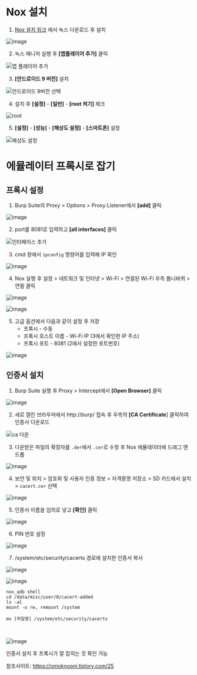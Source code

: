 # Nox 설치


1. [Nox 설치 링크](https://kr.bignox.com/)
에서 녹스 다운로드 후 설치

![image](https://user-images.githubusercontent.com/53963779/201028139-2dfca496-4dec-4aac-85e0-54740382b8e4.png)


2. 녹스 매니저 실행 후 **[앱플레이어 추가]** 클릭

![앱 플레이어 추가](https://user-images.githubusercontent.com/53963779/201034172-65182bc8-491e-46f4-ad19-a767af64bdc9.png)


3. **[안드로이드 9 버전]** 설치

![안드로이드 9버전 선택](https://user-images.githubusercontent.com/53963779/201034373-94c25ef9-4c55-45c2-9bf1-c4cb415daaff.png)


4. 설치 후 **[설정]** - **[일반]** - **[root 켜기]** 체크

![root](https://user-images.githubusercontent.com/53963779/201034723-bf4e4af8-5355-4f5e-9835-566e4d305c73.png)


5. **[설정]** - **[성능]** - **[해상도 설정]** - **[스마트폰]** 설정

![해상도 설정](https://user-images.githubusercontent.com/53963779/201034963-fdd22c70-b6ba-4ef1-b5b0-08153e24c64d.png)


 

 # 에뮬레이터 프록시로 잡기

## 프록시 설정

1. Burp Suite의 Proxy > Options > Proxy Listener에서 **[add]** 클릭

![image](https://user-images.githubusercontent.com/53963779/201246638-4b792014-9130-4c27-bc8c-19194795c0ef.png)

2. port를 8081로 입력하고 **[all interfaces]** 클릭

![인터페이스 추가](https://user-images.githubusercontent.com/53963779/201027646-8fbb70cf-21e5-4500-b801-f427bb0a1484.png)

3. cmd 창에서 `ipconfig` 명령어를 입력해 IP 확인

![image](https://user-images.githubusercontent.com/53963779/201247017-2f6c8d7e-160c-47dc-a66e-d4f630444140.png)


4. Nox 실행 후 설정 > 네트워크 및 인터넷 > Wi-Fi > 연결된 Wi-Fi 우측 톱니바퀴 > 연필 클릭

![image](https://user-images.githubusercontent.com/53963779/201247669-2a461634-876f-4ed9-82f4-0492f11ccfa3.png)

![image](https://user-images.githubusercontent.com/53963779/201247765-109202a3-33f5-42a0-ad0d-721398c815f4.png)



5. 고급 옵션에서 다음과 같이 설정 후 저장
    - 프록시 - 수동
    - 프록시 호스트 이름 - Wi-Fi IP (3에서 확인한 IP 주소)
    - 프록시 포트 - 8081 (2에서 설정한 포트번호)

![image](https://user-images.githubusercontent.com/53963779/201248218-4b61c266-bbfe-4767-8d64-a75bc6c54e45.png)



## 인증서 설치

1. Burp Suite 실행 후 Proxy > Intercept에서 **[Open Browser]** 클릭

![image](https://user-images.githubusercontent.com/53963779/201243801-db5d6c6d-712e-480e-bbe8-af1ad8a4435f.png)



2. 새로 열린 브라우저에서 http://burp/ 접속 후 우측의 **[CA Certificate**] 클릭하여 인증서 다운로드

 ![ca 다운](https://user-images.githubusercontent.com/53963779/201242986-2d3b841a-5756-41a0-b05d-1df4fdd2f4d4.png)



3. 다운받은 파일의 확장자를 `.der`에서 `.cer`로 수정 후 Nox 에뮬레이터에 드래그 앤 드롭

![image](https://user-images.githubusercontent.com/53963779/201243452-1cf5633c-646a-4f64-9378-86e4bacc4dbc.png)


4. 보안 및 위치 > 암호화 및 사용자 인증 정보 > 자격증명 저장소 > SD 카드에서 설치 > `cacert.cer` 선택

![image](https://user-images.githubusercontent.com/53963779/201244662-a198f1c4-2268-4e12-9f84-9e3373e16a7c.png)


5. 인증서 이름을 임의로 넣고 **[확인]** 클릭

![image](https://user-images.githubusercontent.com/53963779/201244849-a7ef0e76-57e8-43bd-895e-e7998c801f8f.png)


6. PIN 번호 설정

![image](https://user-images.githubusercontent.com/53963779/201244997-f5d61798-0ff4-4757-95f4-85371ad1785b.png)


7. /system/etc/security/cacerts 경로에 설치한 인증서 복사

![image](https://user-images.githubusercontent.com/53963779/201245134-54adba11-a69a-4d73-8432-d7f34caf74d7.png)

![image](https://user-images.githubusercontent.com/53963779/201245666-646d771e-4db0-4f0a-aca4-aee1e4448f2f.png)

```
nox_adb shell
cd /data/misc/user/0/cacert-added
ls -al
mount -o rw, remount /system

mv [파일명] /system/etc/security/cacerts
```
<br>

![image](https://user-images.githubusercontent.com/53963779/201246185-dd8d1176-03e3-4c08-8cb4-1f1d2cbb9018.png)

인증서 설치 후 프록시가 잘 잡히는 것 확인 가능

참조사이트: https://omoknooni.tistory.com/25